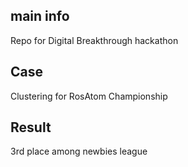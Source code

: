 ## main info
Repo for Digital Breakthrough hackathon
## Case
Clustering for RosAtom Championship
## Result
3rd place among newbies league
